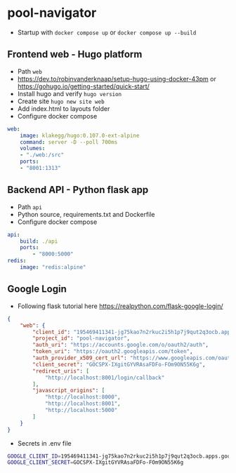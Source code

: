 # pool-navigator
- Startup with `docker compose up` or `docker compose up --build`

## Frontend web - Hugo platform 
- Path `web`
- https://dev.to/robinvanderknaap/setup-hugo-using-docker-43pm or https://gohugo.io/getting-started/quick-start/
- Install hugo and verify `hugo version`
- Create site `hugo new site web`
- Add index.html to layouts folder
- Configure docker compose
```yaml
web:
    image: klakegg/hugo:0.107.0-ext-alpine
    command: server -D --poll 700ms
    volumes:
    - "./web:/src"
    ports:
    - "8001:1313"
```

## Backend API - Python flask app
- Path `api`
- Python source, requirements.txt and Dockerfile
- Configure docker compose
```yaml
api:
    build: ./api
    ports:
        - "8000:5000"
redis:
    image: "redis:alpine"
```

## Google Login
- Following flask tutorial here https://realpython.com/flask-google-login/
```json
{
    "web": {
        "client_id": "195469411341-jg75kao7n2rkuc2i5h1p7j9qut2q3ocb.apps.googleusercontent.com",
        "project_id": "pool-navigator",
        "auth_uri": "https://accounts.google.com/o/oauth2/auth",
        "token_uri": "https://oauth2.googleapis.com/token",
        "auth_provider_x509_cert_url": "https://www.googleapis.com/oauth2/v1/certs",
        "client_secret": "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",
        "redirect_uris": [
            "http://localhost:8001/login/callback"
        ],
        "javascript_origins": [
            "http://localhost:8000",
            "http://localhost:8001",
            "http://localhost:5000"
        ]
    }
}
```
- Secrets in .env file
```bash
GOOGLE_CLIENT_ID=195469411341-jg75kao7n2rkuc2i5h1p7j9qut2q3ocb.apps.googleusercontent.com
GOOGLE_CLIENT_SECRET=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
```